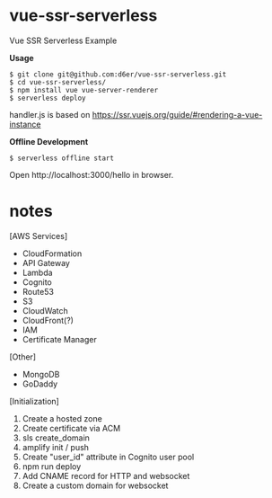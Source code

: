 # vue-ssr-serverless

Vue SSR Serverless Example

**Usage**

```
$ git clone git@github.com:d6er/vue-ssr-serverless.git
$ cd vue-ssr-serverless/
$ npm install vue vue-server-renderer
$ serverless deploy
```

handler.js is based on https://ssr.vuejs.org/guide/#rendering-a-vue-instance

**Offline Development**
```
$ serverless offline start
```
Open http://localhost:3000/hello in browser.

# notes

[AWS Services]
- CloudFormation
- API Gateway
- Lambda
- Cognito
- Route53
- S3
- CloudWatch
- CloudFront(?)
- IAM
- Certificate Manager

[Other]
- MongoDB
- GoDaddy

[Initialization]
1. Create a hosted zone
2. Create certificate via ACM
2. sls create_domain
3. amplify init / push
4. Create "user_id" attribute in Cognito user pool
5. npm run deploy
6. Add CNAME record for HTTP and websocket
7. Create a custom domain for websocket
